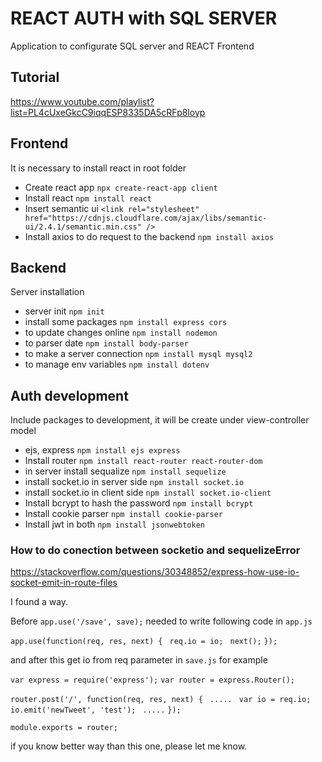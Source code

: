 # REACT AUTH with SQL SERVER

Application to configurate SQL server and REACT Frontend

## Tutorial

https://www.youtube.com/playlist?list=PL4cUxeGkcC9iqqESP8335DA5cRFp8loyp

## Frontend

It is necessary to install react in root folder

- Create react app `npx create-react-app client`
- Install react `npm install react`
- Insert semantic ui `<link rel="stylesheet" href="https://cdnjs.cloudflare.com/ajax/libs/semantic-ui/2.4.1/semantic.min.css" />`
- Install axios to do request to the backend `npm install axios`

## Backend

Server installation

- server init `npm init`
- install some packages `npm install express cors`
- to update changes online `npm install nodemon`
- to parser date `npm install body-parser`
- to make a server connection `npm install mysql mysql2`
- to manage env variables `npm install dotenv`

## Auth development

Include packages to development, it will be create under view-controller model

- ejs, express `npm install ejs express`
- Install router `npm install react-router react-router-dom`
- in server install sequalize `npm install sequelize`
- install socket.io in server side `npm install socket.io`
- install socket.io in client side `npm install socket.io-client`
- Install bcrypt to hash the password `npm install bcrypt`
- Install cookie parser `npm install cookie-parser`
- Install jwt in both `npm install jsonwebtoken`

### How to do conection between socketio and sequelizeError

https://stackoverflow.com/questions/30348852/express-how-use-io-socket-emit-in-route-files

I found a way.

Before `app.use('/save', save);` needed to write following code in `app.js`

`app.use(function(req, res, next) {`
` req.io = io;`
` next();`
`});`

and after this get io from req parameter in `save.js` for example

`var express = require('express');`
`var router = express.Router();`

`router.post('/', function(req, res, next) {`
` .....`
` var io = req.io;`
` io.emit('newTweet', 'test');`
` .....`
`});`

`module.exports = router;`

if you know better way than this one, please let me know.
